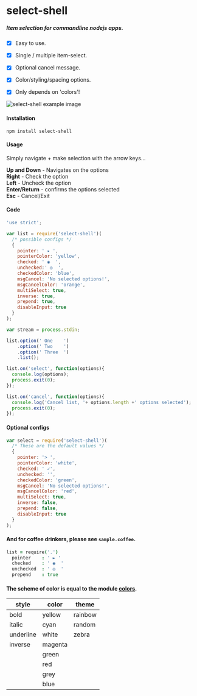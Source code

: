 select-shell
============

##### **Item selection _for commandline nodejs apps._**

- [x] Easy to use.
- [x] Single / multiple item-select.
- [x] Optional cancel message.
- [x] Color/styling/spacing options.
- [x] Only depends on 'colors'!


![select-shell example image](https://raw.github.com/mralexgray/select-shell/selection-options/sample.png)


#### Installation
```
npm install select-shell
```

#### Usage

Simply navigate + make selection with the arrow keys...

**Up and Down** - Navigates on the options<br/>
**Right** - Check the option<br/>
**Left** - Uncheck the option<br/>
**Enter/Return** - confirms the options selected<br/>
**Esc** - Cancel/Exit<br/>

#### Code
```js
'use strict';

var list = require('select-shell')(
  /* possible configs */
  {
    pointer: ' ▸ ',
    pointerColor: 'yellow',
    checked: ' ◉  ',
    unchecked:' ◎  ',
    checkedColor: 'blue',
    msgCancel: 'No selected options!',
    msgCancelColor: 'orange',
    multiSelect: true,
    inverse: true,
    prepend: true,
    disableInput: true
  }
);

var stream = process.stdin;

list.option(' One    ')
    .option(' Two    ')
    .option(' Three  ')
    .list();

list.on('select', function(options){
  console.log(options);
  process.exit(0);
});

list.on('cancel', function(options){
  console.log('Cancel list, '+ options.length +' options selected');
  process.exit(0);
});
```

#### Optional configs
```js
var select = require('select-shell')(
  /* These are the default values */
  {
    pointer: '> ',
    pointerColor: 'white',
    checked: ' ✓',
    unchecked: '',
    checkedColor: 'green',
    msgCancel: 'No selected options!',
    msgCancelColor: 'red',
    multiSelect: true,
    inverse: false,
    prepend: false,
    disableInput: true
  }
);
```

#### And for coffee drinkers, please see `sample.coffee`.

```coffee
list = require('.')
  pointer    : ' ► '
  checked    : ' ◉  '
  unchecked  : ' ◎  '
  prepend    : true
```

#### The scheme of color is equal to the module [colors](https://github.com/Marak/colors.js "module colors").

| style | color | theme|
|----------|------|------|
| bold        | yellow   | rainbow |
| italic      | cyan     | random  |
| underline   | white    | zebra   |
| inverse     | magenta  |         |
|             | green    |         |
|             | red      |         |
|             | grey     |         |
|             | blue     |         |
